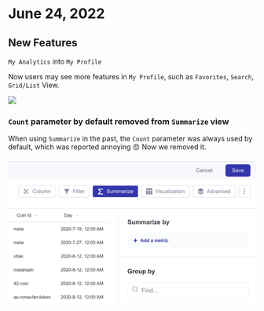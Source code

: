 # June 24, 2022

## New Features

`My Analytics` into `My Profile`

Now users may see more features in `My Profile`, such as `Favorites`, `Search`, `Grid/List` View.

![](<../../.gitbook/assets/Kapture 2022-06-24 at 18.21.18.gif>)

### `Count` parameter by default removed from `Summarize` view

When using `Summarize` in the past, the `Count` parameter was always used by default, which was reported annoying :angry: Now we removed it.

![](<../../.gitbook/assets/image (57) (1).png>)
